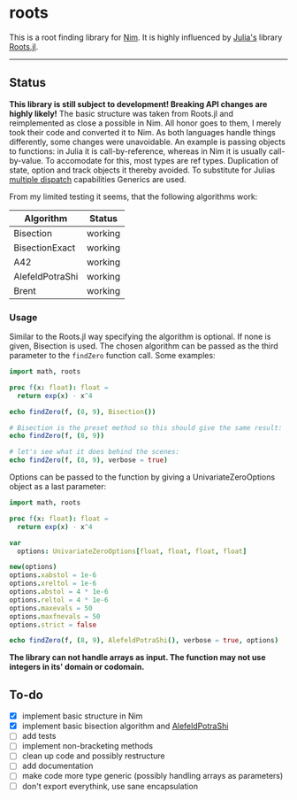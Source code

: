 # roots

This is a root finding library for [Nim](https://nim-lang.org). It is highly influenced by [Julia's](https://julialang.org) library [Roots.jl](https://github.com/JuliaMath/Roots.jl). 

-----------------------------------------------------------


## Status

**This library is still subject to development! Breaking API changes are highly likely!**
The basic structure was taken from Roots.jl and reimplemented as close a possible in Nim. All honor goes to them, I merely took their code and converted it to Nim.
As both languages handle things differently, some changes were unavoidable. An example is passing objects to functions: in Julia it is call-by-reference, whereas in Nim it is usually call-by-value. To accomodate for this, most types are ref types. Duplication of state, option and track objects it thereby avoided. To substitute for Julias [multiple dispatch](https://en.wikipedia.org/wiki/Multiple_dispatch) capabilities Generics are used.

From my limited testing it seems, that the following algorithms work:

| Algorithm        | Status            |
|------------------|-------------------|
|Bisection         | working           |
|BisectionExact    | working           |
|A42               | working           |
|AlefeldPotraShi   | working           |
|Brent             | working           | 



### Usage

Similar to the Roots.jl way specifying the algorithm is optional. If none is given, Bisection is used.
The chosen algorithm can be passed as the third parameter to the `findZero` function call.
Some examples:

```nim
import math, roots

proc f(x: float): float =
  return exp(x) - x^4

echo findZero(f, (8, 9), Bisection())

# Bisection is the preset method so this should give the same result:
echo findZero(f, (8, 9))

# let's see what it does behind the scenes:
echo findZero(f, (8, 9), verbose = true)
```

Options can be passed to the function by giving a UnivariateZeroOptions object as a last parameter:

```nim
import math, roots

proc f(x: float): float =
  return exp(x) - x^4

var
  options: UnivariateZeroOptions[float, float, float, float]

new(options)
options.xabstol = 1e-6
options.xreltol = 1e-6
options.abstol = 4 * 1e-6
options.reltol = 4 * 1e-6
options.maxevals = 50
options.maxfnevals = 50
options.strict = false

echo findZero(f, (8, 9), AlefeldPotraShi(), verbose = true, options)
```

**The library can not handle arrays as input. The function may not use integers in its' domain or codomain.**

## To-do

- [x] implement basic structure in Nim
- [x] implement basic bisection algorithm and [AlefeldPotraShi](https://dx.doi.org/10.1090/s0025-5718-1993-1192965-2)
- [ ] add tests
- [ ] implement non-bracketing methods
- [ ] clean up code and possibly restructure
- [ ] add documentation
- [ ] make code more type generic (possibly handling arrays as parameters)
- [ ] don't export everythink, use sane encapsulation
